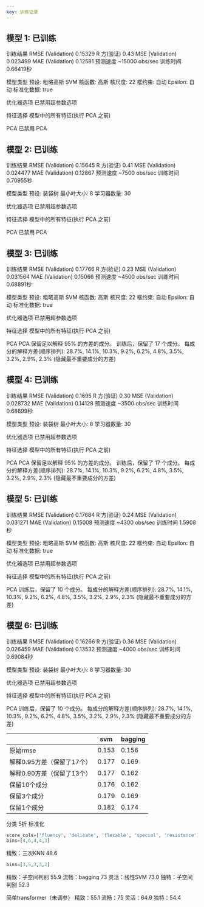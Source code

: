 ```yaml
---
key: 训练记录
---
```


## 模型 1: 已训练

训练结果
RMSE (Validation)	0.15329	R 方(验证)	0.43	MSE (Validation)	0.023499	MAE (Validation)	0.12581	预测速度	~15000 obs/sec	训练时间	0.66419秒 

模型类型
预设: 粗略高斯 SVM
核函数: 高斯
核尺度: 22
框约束: 自动
Epsilon: 自动
标准化数据: true

优化器选项
已禁用超参数选项

特征选择
模型中的所有特征(执行 PCA 之前)

PCA
已禁用 PCA

## 模型 2: 已训练

训练结果
RMSE (Validation)	0.15645	R 方(验证)	0.41	MSE (Validation)	0.024477	MAE (Validation)	0.12867	预测速度	~7500 obs/sec	训练时间	0.70955秒 

模型类型
预设: 装袋树
最小叶大小: 8
学习器数量: 30

优化器选项
已禁用超参数选项

特征选择
模型中的所有特征(执行 PCA 之前)

PCA
已禁用 PCA



## 模型 3: 已训练

训练结果
RMSE (Validation)	0.17766	R 方(验证)	0.23	MSE (Validation)	0.031564	MAE (Validation)	0.15066	预测速度	~4500 obs/sec	训练时间	0.68891秒 

模型类型
预设: 粗略高斯 SVM
核函数: 高斯
核尺度: 22
框约束: 自动
Epsilon: 自动
标准化数据: true

优化器选项
已禁用超参数选项

特征选择
模型中的所有特征(执行 PCA 之前)

PCA
PCA 保留足以解释 95% 的方差的成分。
训练后，保留了 17 个成分。
每成分的解释方差(顺序排列): 28.7%, 14.1%, 10.3%, 9.2%, 6.2%, 4.8%, 3.5%, 3.2%, 2.9%, 2.3% (隐藏最不重要成分的方差)

## 模型 4: 已训练

训练结果
RMSE (Validation)	0.1695	R 方(验证)	0.30	MSE (Validation)	0.028732	MAE (Validation)	0.14128	预测速度	~3500 obs/sec	训练时间	0.68699秒 

模型类型
预设: 装袋树
最小叶大小: 8
学习器数量: 30

优化器选项
已禁用超参数选项

特征选择
模型中的所有特征(执行 PCA 之前)

PCA
PCA 保留足以解释 95% 的方差的成分。
训练后，保留了 17 个成分。
每成分的解释方差(顺序排列): 28.7%, 14.1%, 10.3%, 9.2%, 6.2%, 4.8%, 3.5%, 3.2%, 2.9%, 2.3% (隐藏最不重要成分的方差)

## 模型 5: 已训练

训练结果
RMSE (Validation)	0.17684	R 方(验证)	0.24	MSE (Validation)	0.031271	MAE (Validation)	0.15008	预测速度	~4300 obs/sec	训练时间	1.5908秒 

模型类型
预设: 粗略高斯 SVM
核函数: 高斯
核尺度: 22
框约束: 自动
Epsilon: 自动
标准化数据: true

优化器选项
已禁用超参数选项

特征选择
模型中的所有特征(执行 PCA 之前)

PCA
训练后，保留了 10 个成分。
每成分的解释方差(顺序排列): 28.7%, 14.1%, 10.3%, 9.2%, 6.2%, 4.8%, 3.5%, 3.2%, 2.9%, 2.3% (隐藏最不重要成分的方差)

## 模型 6: 已训练

训练结果
RMSE (Validation)	0.16266	R 方(验证)	0.36	MSE (Validation)	0.026459	MAE (Validation)	0.13532	预测速度	~4000 obs/sec	训练时间	0.69084秒 

模型类型
预设: 装袋树
最小叶大小: 8
学习器数量: 30

优化器选项
已禁用超参数选项

特征选择
模型中的所有特征(执行 PCA 之前)

PCA
训练后，保留了 10 个成分。
每成分的解释方差(顺序排列): 28.7%, 14.1%, 10.3%, 9.2%, 6.2%, 4.8%, 3.5%, 3.2%, 2.9%, 2.3% (隐藏最不重要成分的方差)


|                            | svm   | bagging |
|----------------------------|-------|---------|
| 原始rmse                   | 0.153 | 0.156   |
| 解释0.95方差（保留了17个） | 0.177 | 0.169   |
| 解释0.90方差（保留了13个） | 0.177 | 0.162   |
| 保留10个成分               | 0.176 | 0.162   |
| 保留3个成分                | 0.179 | 0.169   |
| 保留1个成分                | 0.182 | 0.174   |


分类 5折 标准化

```python
score_cols=['fluency', 'delicate', 'flexable', 'special', 'resistance']  
bins=[4,6,4,4,3]
```

精致：三次KNN 48.6

```python
bins=[3,5,3,3,2]
```

精致：子空间判别 55.9
流畅：bagging 73
灵活：线性SVM 73.0
独特：子空间判别 52.3

简单transformer（未调参）
精致：55.1
流畅：75
灵活：64.9
独特：54.4

